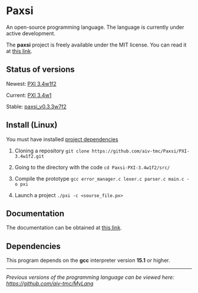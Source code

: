 # Paxsi
An open-source programming language. The language is currently under active development.

The **paxsi** project is freely available under the MIT license. You can read it at [this link](https://github.com/aiv-tmc/Paxsi/blob/main/LICENSE).

<!--Status of versions-->
## Status of versions
Newest: [PXI 3.4w1f2](https://github.com/aiv-tmc/Paxsi/tree/PXI-3.4w1f2)

Current: [PXI 3.4w1](https://github.com/aiv-tmc/Paxsi/tree/PXI-3.4w1)

Stable: [paxsi_v0.3.3w7f2](https://github.com/aiv-tmc/MyLang/tree/main/paxsi_v0.3.3w7f2)

<!--Install-->
## Install (Linux)
You must have installed [project dependencies](https://github.com/aiv-tmc/Paxsi#dependencies)

1. Cloning a repository
```git clone https://github.com/aiv-tmc/Paxsi/PXI-3.4w1f2.git```

2. Going to the directory with the code
```cd Paxsi-PXI-3.4w1f2/src/```

3. Compile the prototype
```gcc error_manager.c lexer.c parser.c main.c -o pxi```

4. Launch a project
```./pxi -c <sourse_file.px>```

<!--Documentation-->
## Documentation
The documentation can be obtained at [this link](./docs/index.md).

<!--Dependencies-->
## Dependencies 
This program depends on the **gcc** interpreter version **15.1** or higher.

---

*Previous versions of the programming language can be viewed here: https://github.com/aiv-tmc/MyLang*

